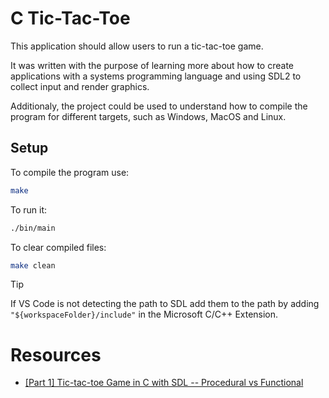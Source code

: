# C Tic-Tac-Toe

This application should allow users to run a tic-tac-toe game.

It was written with the purpose of learning more about how to create applications with a systems programming language and using SDL2 to collect input and render graphics.

Additionaly, the project could be used to understand how to compile the program for different targets, such as Windows, MacOS and Linux.

## Setup

To compile the program use: 

```bash
make
```

To run it:

```bash
./bin/main
```

To clear compiled files:

```bash
make clean
```

> [!TIP]
> If VS Code is not detecting the path to SDL add them to the path by adding `"${workspaceFolder}/include"` in the Microsoft C/C++ Extension.

# Resources

 - [[Part 1] Tic-tac-toe Game in C with SDL -- Procedural vs Functional](https://www.youtube.com/watch?v=gCVMkKgs3uQ)